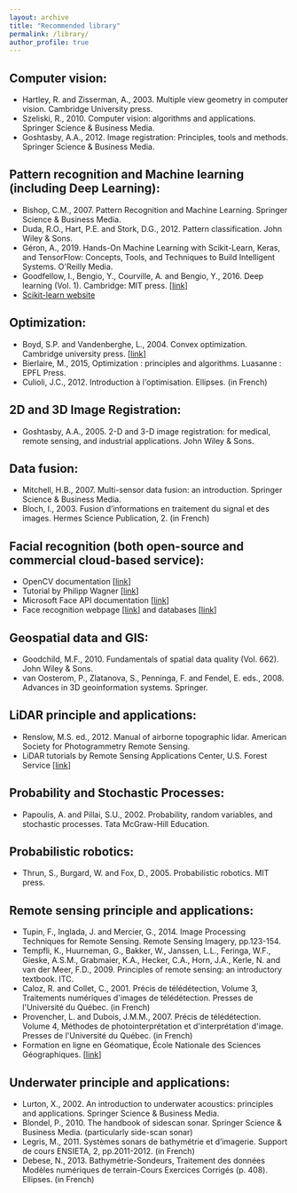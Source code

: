 ```yaml
---
layout: archive
title: "Recommended library"
permalink: /library/
author_profile: true
---
```


<!-- # Recommended library-->
 
## Computer vision: 
- Hartley, R. and Zisserman, A., 2003. Multiple view geometry in computer vision. Cambridge University press.
- Szeliski, R., 2010. Computer vision: algorithms and applications. Springer Science & Business Media.
- Goshtasby, A.A., 2012. Image registration: Principles, tools and methods. Springer Science & Business Media.

## Pattern recognition and Machine learning (including Deep Learning):
- Bishop, C.M., 2007. Pattern Recognition and Machine Learning. Springer Science & Business Media.
- Duda, R.O., Hart, P.E. and Stork, D.G., 2012. Pattern classification. John Wiley & Sons.
- Géron, A., 2019. Hands-On Machine Learning with Scikit-Learn, Keras, and TensorFlow: Concepts, Tools, and Techniques to Build Intelligent Systems. O'Reilly Media.
- Goodfellow, I., Bengio, Y., Courville, A. and Bengio, Y., 2016. Deep learning (Vol. 1). Cambridge: MIT press. \[[link](http://www.deeplearningbook.org/)\]
- [Scikit-learn website](http://scikit-learn.org/)

## Optimization:
- Boyd, S.P. and Vandenberghe, L., 2004. Convex optimization. Cambridge university press. \[[link](http://stanford.edu/~boyd/cvxbook/)\]
- Bierlaire, M., 2015, Optimization : principles and algorithms. Luasanne : EPFL Press.
- Culioli, J.C., 2012. Introduction à l'optimisation. Ellipses. (in French)

## 2D and 3D Image Registration:
- Goshtasby, A.A., 2005. 2-D and 3-D image registration: for medical, remote sensing, and industrial applications. John Wiley & Sons.

## Data fusion:
- Mitchell, H.B., 2007. Multi-sensor data fusion: an introduction. Springer Science & Business Media.
- Bloch, I., 2003. Fusion d’informations en traitement du signal et des images. Hermes Science Publication, 2. (in French)

## Facial recognition (both open-source and commercial cloud-based service):
- OpenCV documentation \[[link](https://docs.opencv.org/2.4/modules/contrib/doc/facerec/facerec_tutorial.html)\]
- Tutorial by Philipp Wagner \[[link](https://www.bytefish.de/pdf/facerec_python.pdf)\]
- Microsoft Face API documentation \[[link](https://docs.microsoft.com/en-us/azure/cognitive-services/face/quickstarts/python)\]
- Face recognition webpage \[[link](http://www.face-rec.org/)\] and databases \[[link](http://www.face-rec.org/databases/)\]

## Geospatial data and GIS:
- Goodchild, M.F., 2010. Fundamentals of spatial data quality (Vol. 662). John Wiley & Sons.
- van Oosterom, P., Zlatanova, S., Penninga, F. and Fendel, E. eds., 2008. Advances in 3D geoinformation systems. Springer.

## LiDAR principle and applications:
- Renslow, M.S. ed., 2012. Manual of airborne topographic lidar. American Society for Photogrammetry Remote Sensing.
- LiDAR tutorials by Remote Sensing Applications Center, U.S. Forest Service \[[link](https://www.fs.fed.us/eng/rsac/lidar_training/)\]

## Probability and Stochastic Processes: 
- Papoulis, A. and Pillai, S.U., 2002. Probability, random variables, and stochastic processes. Tata McGraw-Hill Education.

## Probabilistic robotics:
- Thrun, S., Burgard, W. and Fox, D., 2005. Probabilistic robotics. MIT press.

## Remote sensing principle and applications:
- Tupin, F., Inglada, J. and Mercier, G., 2014. Image Processing Techniques for Remote Sensing. Remote Sensing Imagery, pp.123-154.
- Tempfli, K., Huurneman, G., Bakker, W., Janssen, L.L., Feringa, W.F., Gieske, A.S.M., Grabmaier, K.A., Hecker, C.A., Horn, J.A., Kerle, N. and van der Meer, F.D., 2009. Principles of remote sensing: an introductory textbook. ITC.
- Caloz, R. and Collet, C., 2001. Précis de télédétection, Volume 3, Traitements numériques d'images de télédétection. Presses de l'Université du Québec. (in French)
- Provencher, L. and Dubois, J.M.M., 2007. Précis de télédétection. Volume 4, Méthodes de photointerprétation et d'interprétation d'image. Presses de l'Université du Québec. (in French)
- Formation en ligne en Géomatique, École Nationale des Sciences Géographiques. \[[link](http://cours-fad-public.ensg.eu/course)\]

## Underwater principle and applications: 
- Lurton, X., 2002. An introduction to underwater acoustics: principles and applications. Springer Science & Business Media.
- Blondel, P., 2010. The handbook of sidescan sonar. Springer Science & Business Media. (particularly side-scan sonar)
- Legris, M., 2011. Systèmes sonars de bathymétrie et d’imagerie. Support de cours ENSIETA, 2, pp.2011-2012. (in French)
- Debese, N., 2013. Bathymétrie-Sondeurs, Traitement des données Modèles numériques de terrain-Cours Exercices Corrigés (p. 408). Ellipses. (in French)

